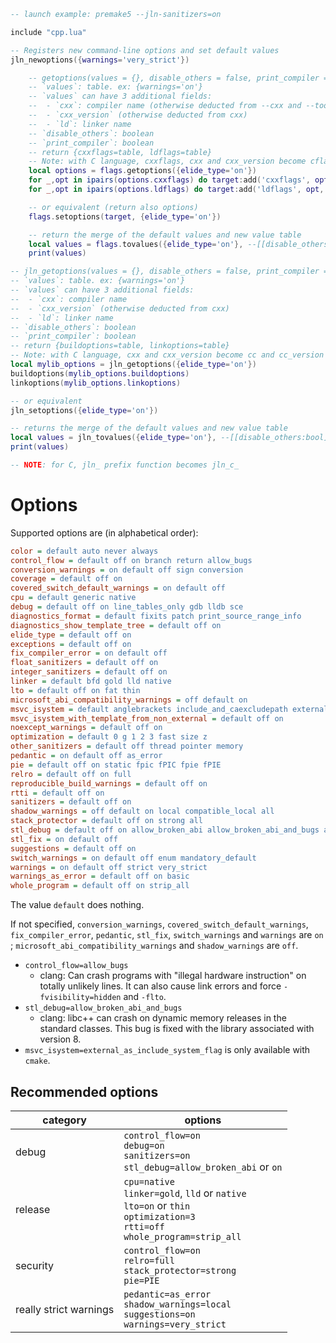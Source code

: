 ```lua
-- launch example: premake5 --jln-sanitizers=on

include "cpp.lua"

-- Registers new command-line options and set default values
jln_newoptions({warnings='very_strict'})

    -- getoptions(values = {}, disable_others = false, print_compiler = false)
    -- `values`: table. ex: {warnings='on'}
    -- `values` can have 3 additional fields:
    --  - `cxx`: compiler name (otherwise deducted from --cxx and --toolchain)
    --  - `cxx_version` (otherwise deducted from cxx)
    --  - `ld`: linker name
    -- `disable_others`: boolean
    -- `print_compiler`: boolean
    -- return {cxxflags=table, ldflags=table}
    -- Note: with C language, cxxflags, cxx and cxx_version become cflags, cc and cc_version
    local options = flags.getoptions({elide_type='on'})
    for _,opt in ipairs(options.cxxflags) do target:add('cxxflags', opt, {force=true}) end
    for _,opt in ipairs(options.ldflags) do target:add('ldflags', opt, {force=true}) end

    -- or equivalent (return also options)
    flags.setoptions(target, {elide_type='on'})

    -- return the merge of the default values and new value table
    local values = flags.tovalues({elide_type='on'}, --[[disable_others:bool]])
    print(values)

-- jln_getoptions(values = {}, disable_others = false, print_compiler = false)
-- `values`: table. ex: {warnings='on'}
-- `values` can have 3 additional fields:
--  - `cxx`: compiler name
--  - `cxx_version` (otherwise deducted from cxx)
--  - `ld`: linker name
-- `disable_others`: boolean
-- `print_compiler`: boolean
-- return {buildoptions=table, linkoptions=table}
-- Note: with C language, cxx and cxx_version become cc and cc_version
local mylib_options = jln_getoptions({elide_type='on'})
buildoptions(mylib_options.buildoptions)
linkoptions(mylib_options.linkoptions)

-- or equivalent
jln_setoptions({elide_type='on'})

-- returns the merge of the default values and new value table
local values = jln_tovalues({elide_type='on'}, --[[disable_others:bool]])
print(values)

-- NOTE: for C, jln_ prefix function becomes jln_c_
```


# Options

Supported options are (in alphabetical order):

<!-- ./compiler-options.lua generators/list_options.lua --color -->
```ini
color = default auto never always
control_flow = default off on branch return allow_bugs
conversion_warnings = on default off sign conversion
coverage = default off on
covered_switch_default_warnings = on default off
cpu = default generic native
debug = default off on line_tables_only gdb lldb sce
diagnostics_format = default fixits patch print_source_range_info
diagnostics_show_template_tree = default off on
elide_type = default off on
exceptions = default off on
fix_compiler_error = on default off
float_sanitizers = default off on
integer_sanitizers = default off on
linker = default bfd gold lld native
lto = default off on fat thin
microsoft_abi_compatibility_warnings = off default on
msvc_isystem = default anglebrackets include_and_caexcludepath external_as_include_system_flag
msvc_isystem_with_template_from_non_external = default off on
noexcept_warnings = default off on
optimization = default 0 g 1 2 3 fast size z
other_sanitizers = default off thread pointer memory
pedantic = on default off as_error
pie = default off on static fpic fPIC fpie fPIE
relro = default off on full
reproducible_build_warnings = default off on
rtti = default off on
sanitizers = default off on
shadow_warnings = off default on local compatible_local all
stack_protector = default off on strong all
stl_debug = default off on allow_broken_abi allow_broken_abi_and_bugs assert_as_exception
stl_fix = on default off
suggestions = default off on
switch_warnings = on default off enum mandatory_default
warnings = on default off strict very_strict
warnings_as_error = default off on basic
whole_program = default off on strip_all
```
<!-- ./compiler-options.lua -->

The value `default` does nothing.

If not specified, `conversion_warnings`, `covered_switch_default_warnings`, `fix_compiler_error`, `pedantic`, `stl_fix`, `switch_warnings` and `warnings` are `on` ; `microsoft_abi_compatibility_warnings` and `shadow_warnings` are `off`.

- `control_flow=allow_bugs`
  - clang: Can crash programs with "illegal hardware instruction" on totally unlikely lines. It can also cause link errors and force `-fvisibility=hidden` and `-flto`.
- `stl_debug=allow_broken_abi_and_bugs`
  - clang: libc++ can crash on dynamic memory releases in the standard classes. This bug is fixed with the library associated with version 8.
- `msvc_isystem=external_as_include_system_flag` is only available with `cmake`.


## Recommended options

category | options
---------|---------
debug | `control_flow=on`<br>`debug=on`<br>`sanitizers=on`<br>`stl_debug=allow_broken_abi` or `on`<br>
release | `cpu=native`<br>`linker=gold`, `lld` or `native`<br>`lto=on` or `thin`<br>`optimization=3`<br>`rtti=off`<br>`whole_program=strip_all`
security | `control_flow=on`<br>`relro=full`<br>`stack_protector=strong`<br>`pie=PIE`
really strict warnings | `pedantic=as_error`<br>`shadow_warnings=local`<br>`suggestions=on`<br>`warnings=very_strict`

